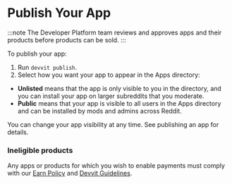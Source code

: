 # Publish Your App

:::note
The Developer Platform team reviews and approves apps and their products before products can be sold.
:::

To publish your app:

1. Run `devvit publish`.
2. Select how you want your app to appear in the Apps directory:

- **Unlisted** means that the app is only visible to you in the directory, and you can install your app on larger subreddits that you moderate.
- **Public** means that your app is visible to all users in the Apps directory and can be installed by mods and admins across Reddit.

You can change your app visibility at any time. See publishing an app for details.

### Ineligible products

Any apps or products for which you wish to enable payments must comply with our [Earn Policy](../reddit_developer_funds#terms-and-conditions) and [Devvit Guidelines](../../devvit_rules).
